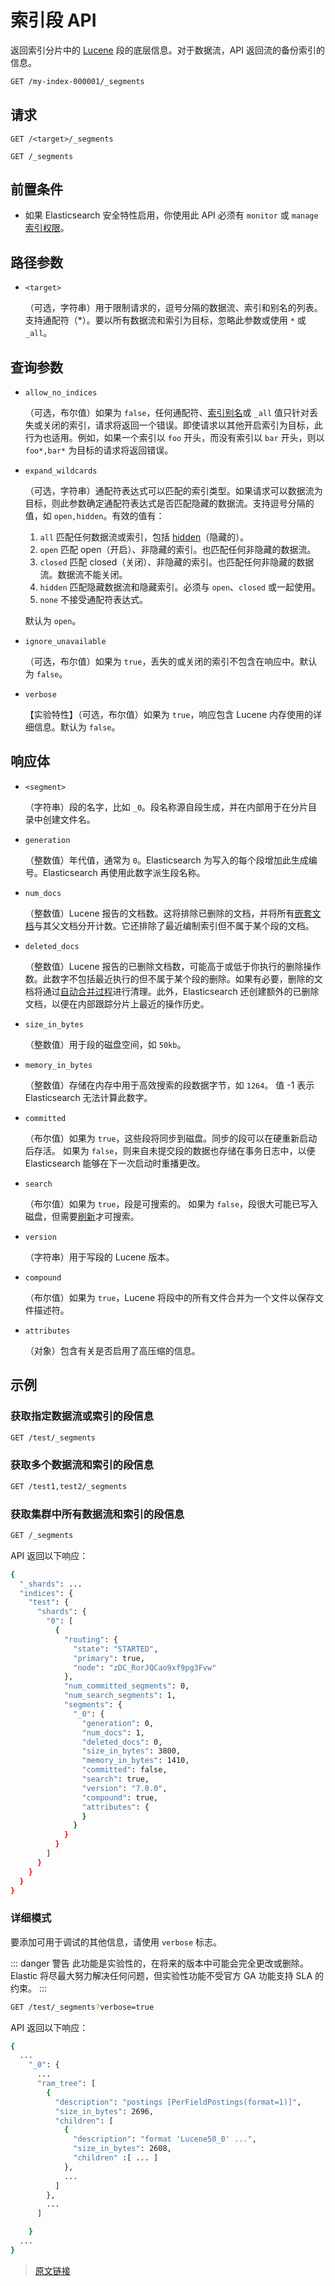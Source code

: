 # 索引段 API

返回索引分片中的 [Lucene](https://lucene.apache.org/core/) 段的底层信息。对于数据流，API 返回流的备份索引的信息。

```bash
GET /my-index-000001/_segments
```

## 请求

`GET /<target>/_segments`

`GET /_segments`

## 前置条件

- 如果 Elasticsearch 安全特性启用，你使用此 API 必须有 `monitor` 或 `manage` [索引权限](/secure_the_elastic_statck/user_authorization/security_privileges#索引权限)。

## 路径参数

- `<target>`
  
  （可选，字符串）用于限制请求的，逗号分隔的数据流、索引和别名的列表。支持通配符（*）。要以所有数据流和索引为目标，忽略此参数或使用 `*` 或 `_all`。

## 查询参数

- `allow_no_indices`

  （可选，布尔值）如果为 `false`，任何通配符、[索引别名](/rest_apis/index_apis/bulk_index_alias)或 `_all` 值只针对丢失或关闭的索引，请求将返回一个错误。即使请求以其他开启索引为目标，此行为也适用。例如，如果一个索引以 `foo` 开头，而没有索引以 `bar` 开头，则以 `foo*,bar*` 为目标的请求将返回错误。

- `expand_wildcards`

  （可选，字符串）通配符表达式可以匹配的索引类型。如果请求可以数据流为目标，则此参数确定通配符表达式是否匹配隐藏的数据流。支持逗号分隔的值，如 `open,hidden`。有效的值有：

  1. `all`
  匹配任何数据流或索引，包括 [hidden](/rest_apis/api_convention/multi_target_syntax#隐藏数据流和索引)（隐藏的）。
  2. `open`
  匹配 open（开启）、非隐藏的索引。也匹配任何非隐藏的数据流。
  3. `closed`
  匹配 closed（关闭）、非隐藏的索引。也匹配任何非隐藏的数据流。数据流不能关闭。
  4. `hidden`
  匹配隐藏数据流和隐藏索引。必须与 `open`、`closed` 或一起使用。
  5. `none`
  不接受通配符表达式。

  默认为 `open`。

- `ignore_unavailable`

  （可选，布尔值）如果为 `true`，丢失的或关闭的索引不包含在响应中。默认为 `false`。

- `verbose`

  【实验特性】（可选，布尔值）如果为 `true`，响应包含 Lucene 内存使用的详细信息。默认为 `false`。

## 响应体

- `<segment>`

  （字符串）段的名字，比如 `_0`。段名称源自段生成，并在内部用于在分片目录中创建文件名。

- `generation`

  （整数值）年代值，通常为 `0`。Elasticsearch 为写入的每个段增加此生成编号。Elasticsearch 再使用此数字派生段名称。

- `num_docs`

  （整数值）Lucene 报告的文档数。这将排除已删除的文档，并将所有[嵌套文档](/mapping/fiedl_data_types/nested)与其父文档分开计数。它还排除了最近编制索引但不属于某个段的文档。

- `deleted_docs`

  （整数值）Lucene 报告的已删除文档数，可能高于或低于你执行的删除操作数。此数字不包括最近执行的但不属于某个段的删除。如果有必要，删除的文档将通过[自动合并过程](/index_modules/merge)进行清理。此外，Elasticsearch 还创建额外的已删除文档，以便在内部跟踪分片上最近的操作历史。

- `size_in_bytes`

  （整数值）用于段的磁盘空间，如 `50kb`。

- `memory_in_bytes`

  （整数值）存储在内存中用于高效搜索的段数据字节，如 `1264`。
  值 -1 表示 Elasticsearch 无法计算此数字。

- `committed`

  （布尔值）如果为 `true`，这些段将同步到磁盘。同步的段可以在硬重新启动后存活。
  如果为 `false`，则来自未提交段的数据也存储在事务日志中，以便 Elasticsearch 能够在下一次启动时重播更改。

- `search`

  （布尔值）如果为 `true`，段是可搜索的。
  如果为 `false`，段很大可能已写入磁盘，但需要[刷新](/rest_apis/index_apis/refresh)才可搜索。

- `version`

  （字符串）用于写段的 Lucene 版本。

- `compound`

  （布尔值）如果为 `true`，Lucene 将段中的所有文件合并为一个文件以保存文件描述符。

- `attributes`

  （对象）包含有关是否启用了高压缩的信息。

## 示例

### 获取指定数据流或索引的段信息

```bash
GET /test/_segments
```

### 获取多个数据流和索引的段信息

```bash
GET /test1,test2/_segments
```

### 获取集群中所有数据流和索引的段信息

```bash
GET /_segments
```

API 返回以下响应：

```bash
{
  "_shards": ...
  "indices": {
    "test": {
      "shards": {
        "0": [
          {
            "routing": {
              "state": "STARTED",
              "primary": true,
              "node": "zDC_RorJQCao9xf9pg3Fvw"
            },
            "num_committed_segments": 0,
            "num_search_segments": 1,
            "segments": {
              "_0": {
                "generation": 0,
                "num_docs": 1,
                "deleted_docs": 0,
                "size_in_bytes": 3800,
                "memory_in_bytes": 1410,
                "committed": false,
                "search": true,
                "version": "7.0.0",
                "compound": true,
                "attributes": {
                }
              }
            }
          }
        ]
      }
    }
  }
}
```

### 详细模式

要添加可用于调试的其他信息，请使用 `verbose` 标志。

::: danger 警告
此功能是实验性的，在将来的版本中可能会完全更改或删除。Elastic 将尽最大努力解决任何问题，但实验性功能不受官方 GA 功能支持 SLA 的约束。
:::

```bash
GET /test/_segments?verbose=true
```

API 返回以下响应：

```bash
{
  ...
    "_0": {
      ...
      "ram_tree": [
        {
          "description": "postings [PerFieldPostings(format=1)]",
          "size_in_bytes": 2696,
          "children": [
            {
              "description": "format 'Lucene50_0' ...",
              "size_in_bytes": 2608,
              "children" :[ ... ]
            },
            ...
          ]
        },
        ...
      ]

    }
  ...
}
```

> [原文链接](https://www.elastic.co/guide/en/elasticsearch/reference/current/indices-segments.html)
